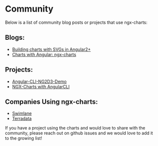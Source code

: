 # Community

Below is a list of community blog posts or projects that use ngx-charts:

## Blogs:
* [Building charts with SVGs in Angular2+](https://medium.com/@amcdnl/charts-with-svgs-in-angular2-1d08a0e635ea#.65r6tud0c)
* [Charts with Angular: ngx-charts](http://www.beyondjava.net/blog/charts-with-angular-ngx-charts-formerly-ng2d3/#more-6133)

## Projects:
* [Angular-CLI-NG2D3-Demo](https://github.com/marjan-georgiev/Angular-CLI-NG2D3-Demo)
* [NGX-Charts with AngularCLI](https://github.com/stephanrauh/ExploringAngular/tree/master/charts/minimalLineChart)

## Companies Using ngx-charts:
- [Swimlane](http://swimlane.com)
- [Terradata](https://twitter.com/kyleledbetter/status/826136067203928064)

If you have a project using the charts and would love to share with the community, please reach out on github issues and we would love to add it to the growing list!
